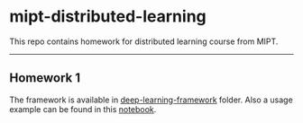 # mipt-distributed-learning
This repo contains homework for distributed learning course from MIPT.

-----
## Homework 1
The framework is available in [deep-learning-framework](deep-learning-framework) folder. Also a usage example can be found in this [notebook](deep-learning-framework/examples/test_cuda_hw1.ipynb).
